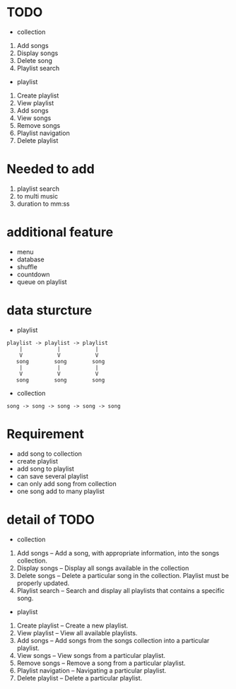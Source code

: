 # TODO
- collection
1. Add songs
2. Display songs
3. Delete song
4. Playlist search

- playlist
1. Create playlist 
2. View playlist
3. Add songs
4. View songs
5. Remove songs
6. Playlist navigation
7. Delete playlist

# Needed to add
1. playlist search
2. to multi music
3. duration to mm:ss

# additional feature
- menu
- database
- shuffle
- countdown
- queue on playlist

# data sturcture
- playlist
```
playlist -> playlist -> playlist
    |           |           |
    V           V           V
   song        song        song
    |           |           |
    V           V           V
   song        song        song
```
- collection
```
song -> song -> song -> song -> song
```

# Requirement
- add song to collection
- create playlist
- add song to playlist
- can save several playlist
- can only add song from collection
- one song add to many playlist

# detail of TODO
- collection
1. Add songs – Add a song, with appropriate information, into the songs collection.
2. Display songs – Display all songs available in the collection
3. Delete songs – Delete a particular song in the collection. Playlist must be
properly updated.
4. Playlist search – Search and display all playlists that contains a specific song.

- playlist
1. Create playlist – Create a new playlist.
2. View playlist – View all available playlists.
3. Add songs – Add songs from the songs collection into a particular playlist.
4. View songs – View songs from a particular playlist.
5. Remove songs – Remove a song from a particular playlist.
6. Playlist navigation – Navigating a particular playlist.
7. Delete playlist – Delete a particular playlist.

